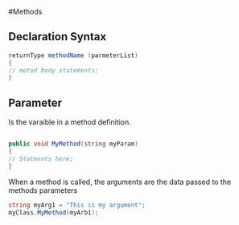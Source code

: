#Methods

## Declaration Syntax

```C#
returnType methodName (parmeterList)
{
// metod body statements;
}
```
## Parameter

Is the varaible in a method definition.

```C#

public void MyMethod(string myParam)
{
// Statments here;
}

```

When a method is called, the arguments are the data passed to the methods parameters

```C#
string myArg1 = "This is my argument";
myClass.MyMethod(myArb1);
```
